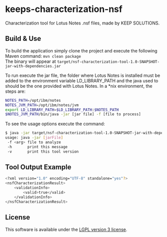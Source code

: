 keeps-characterization-nsf
==========================

Characterization tool for Lotus Notes .nsf files, made by KEEP SOLUTIONS.


## Build & Use

To build the application simply clone the project and execute the following Maven command: `mvn clean package`  
The binary will appear at `target/nsf-characterization-tool-1.0-SNAPSHOT-jar-with-dependencies.jar`

To run execute the jar file, the folder where Lotus Notes is installed must be added to the environment variable LD_LIBRARY_PATH and the java used to should be the one provided with Lotus Notes.
In a *nix environment, the steps are:
```bash
NOTES_PATH=/opt/ibm/notes
NOTES_JVM_PATH=/opt/ibm/notes/jvm
export LD_LIBRARY_PATH=$LD_LIBRARY_PATH:$NOTES_PATH
$NOTES_JVM_PATH/bin/java -jar [jar file] -f [file to process]
```

To see the usage options execute the command:

```bash
$ java -jar target/nsf-characterization-tool-1.0-SNAPSHOT-jar-with-dependencies.jar -h
usage: java -jar [jarFile]
 -f <arg> file to analyze
 -h       print this message
 -v       print this tool version
```

## Tool Output Example
```bash
<?xml version="1.0" encoding="UTF-8" standalone="yes"?>
<nsfCharacterizationResult>
    <validationInfo>
        <valid>true</valid>
    </validationInfo>
</nsfCharacterizationResult>
```

## License

This software is available under the [LGPL version 3 license](LICENSE).

